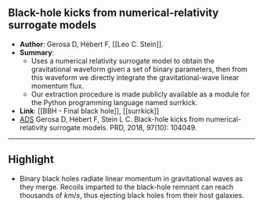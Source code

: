 ## Black-hole kicks from numerical-relativity surrogate models

- **Author**: Gerosa D, Hébert F, [[Leo C. Stein]].
- **Summary**:
	- Uses a numerical relativity surrogate model to obtain the gravitational waveform given a set of binary parameters, then from this waveform we directly integrate the gravitational-wave linear momentum flux.
	- Our extraction procedure is made publicly available as a module for the Python programming language named surrkick.
- **Link**: [[BBH - Final black hole]], [[surrkick]]
- [ADS](https://ui.adsabs.harvard.edu/abs/2018PhRvD..97j4049G) Gerosa D, Hébert F, Stein L C. Black-hole kicks from numerical-relativity surrogate models. PRD, 2018, 97(10): 104049.

___

## Highlight

- Binary black holes radiate linear momentum in gravitational waves as they merge. Recoils imparted to the black-hole remnant can reach thousands of $km/s$, thus ejecting black holes from their host galaxies.